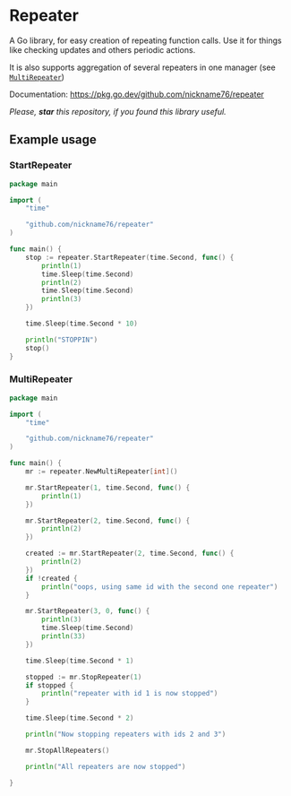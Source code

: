 # Repeater

A Go library, for easy creation of repeating function calls. Use it for things like checking updates and others periodic actions.

It is also supports aggregation of several repeaters in one manager (see [`MultiRepeater`](#multirepeater)) 

Documentation: https://pkg.go.dev/github.com/nickname76/repeater

*Please, **star** this repository, if you found this library useful.*

## Example usage

### StartRepeater

```Go
package main

import (
	"time"

	"github.com/nickname76/repeater"
)

func main() {
	stop := repeater.StartRepeater(time.Second, func() {
		println(1)
		time.Sleep(time.Second)
		println(2)
		time.Sleep(time.Second)
		println(3)
	})

	time.Sleep(time.Second * 10)

	println("STOPPIN")
	stop()
}

```

### MultiRepeater

```Go
package main

import (
	"time"

	"github.com/nickname76/repeater"
)

func main() {
	mr := repeater.NewMultiRepeater[int]()

	mr.StartRepeater(1, time.Second, func() {
		println(1)
	})

	mr.StartRepeater(2, time.Second, func() {
		println(2)
	})

	created := mr.StartRepeater(2, time.Second, func() {
		println(2)
	})
	if !created {
		println("oops, using same id with the second one repeater")
	}

	mr.StartRepeater(3, 0, func() {
		println(3)
		time.Sleep(time.Second)
		println(33)
	})

	time.Sleep(time.Second * 1)

	stopped := mr.StopRepeater(1)
	if stopped {
		println("repeater with id 1 is now stopped")
	}

	time.Sleep(time.Second * 2)

	println("Now stopping repeaters with ids 2 and 3")

	mr.StopAllRepeaters()

	println("All repeaters are now stopped")

}

```

